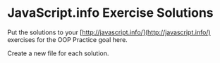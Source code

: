 # JavaScript.info Exercise Solutions

Put the solutions to your [http://javascript.info/](http://javascript.info/) exercises for the OOP Practice goal here.

Create a new file for each solution.
